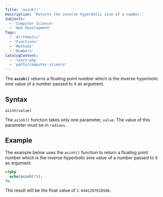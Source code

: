 ```yaml
---
Title: 'asinh()'
Description: 'Returns the inverse hyperbolic sine of a number.'
Subjects:
  - 'Computer Science'
  - 'Web Development'
Tags:
  - 'Arithmetic'
  - 'Functions'
  - 'Methods'
  - 'Numbers'
CatalogContent:
  - 'learn-php'
  - 'paths/computer-science'
---
```


The **`asinh()`** returns a floating point number which is the inverse hyperbolic sine value of a number passed to it as argument.

## Syntax

```pseudo
asinh(value)
```

The `asinh()` function takes only one parameter, `value`. The value of this parameter must be in `radians`.

## Example

The example below uses the `asinh()` function to return a floating point number which is the inverse hyperbolic sine value of a number passed to it as argument.

```php
<?php
  echo(asinh(7));
?>
```

The result will be the float value of `2.6441207610586`.

